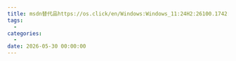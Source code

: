 ```yaml
---
title: msdn替代品https://os.click/en/Windows:Windows_11:24H2:26100.1742:Multi-Edition:zh-cn:x64
tags:
  - 
categories:
  - 
date: 2026-05-30 00:00:00
---
```


> 

<!-- more -->

## 

